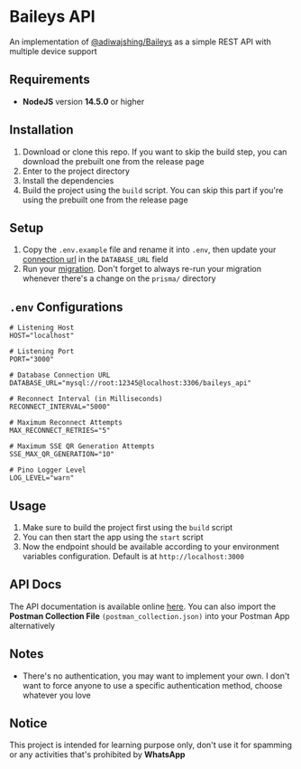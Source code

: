 # Baileys API

An implementation of [@adiwajshing/Baileys](https://github.com/adiwajshing/Baileys) as a simple REST API with multiple device support

## Requirements

- **NodeJS** version **14.5.0** or higher

## Installation

1. Download or clone this repo. If you want to skip the build step, you can download the prebuilt one from the release page
1. Enter to the project directory
1. Install the dependencies
1. Build the project using the `build` script. You can skip this part if you're using the prebuilt one from the release page

## Setup

1. Copy the `.env.example` file and rename it into `.env`, then update your [connection url](https://www.prisma.io/docs/reference/database-reference/connection-urls) in the `DATABASE_URL` field
1. Run your [migration](https://www.prisma.io/docs/reference/api-reference/command-reference#prisma-migrate). Don't forget to always re-run your migration whenever there's a change on the `prisma/` directory

## `.env` Configurations

```env
# Listening Host
HOST="localhost"

# Listening Port
PORT="3000"

# Database Connection URL
DATABASE_URL="mysql://root:12345@localhost:3306/baileys_api"

# Reconnect Interval (in Milliseconds)
RECONNECT_INTERVAL="5000"

# Maximum Reconnect Attempts
MAX_RECONNECT_RETRIES="5"

# Maximum SSE QR Generation Attempts
SSE_MAX_QR_GENERATION="10"

# Pino Logger Level
LOG_LEVEL="warn"
```

## Usage

1. Make sure to build the project first using the `build` script
1. You can then start the app using the `start` script
1. Now the endpoint should be available according to your environment variables configuration. Default is at `http://localhost:3000`

## API Docs

The API documentation is available online [here](https://documenter.getpostman.com/view/18988925/2s8Z73zWbg). You can also import the **Postman Collection File** `(postman_collection.json)` into your Postman App alternatively

## Notes

- There's no authentication, you may want to implement your own. I don't want to force anyone to use a specific authentication method, choose whatever you love

## Notice

This project is intended for learning purpose only, don't use it for spamming or any activities that's prohibited by **WhatsApp**
